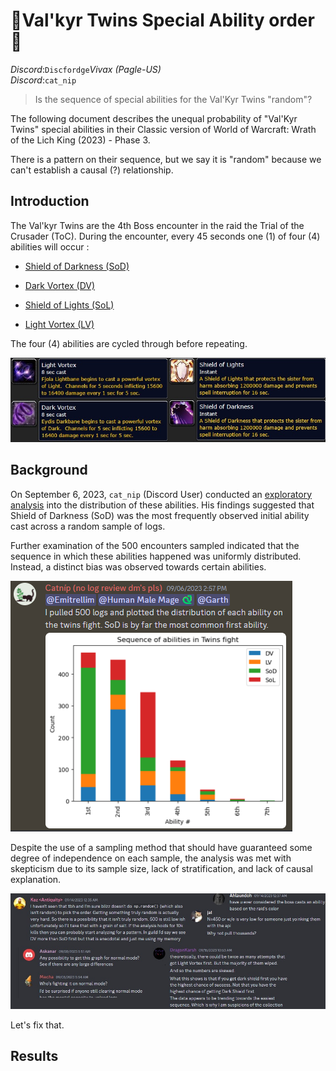 # 🤍Val'kyr Twins Special Ability order🖤

 _Discord_:`Discfordge`_Vivax (Pagle-US)_ <br />
 _Discord_:`cat_nip` 

> Is the sequence of special abilities for the Val'Kyr Twins "random"?

The following document describes the unequal probability of "Val'Kyr Twins" special abilities in their Classic version of World of Warcraft: Wrath of the Lich King (2023) - Phase 3.

There is a pattern on their sequence, but we say it is "random" because we can't establish a causal (?) relationship.
 
## Introduction

The Val'kyr Twins are the 4th Boss encounter in the raid the Trial of the Crusader (ToC). During the encounter, every 45 seconds one (1) of four (4) abilities will occur : 

- [Shield of Darkness (SoD)](https://www.wowhead.com/wotlk/spell=65874/shield-of-darkness)

- [Dark Vortex (DV)](https://www.wowhead.com/wotlk/spell=66058/dark-vortex#comments)

- [Shield of Lights (SoL)](https://www.wowhead.com/wotlk/spell=65858/shield-of-lights)

- [Light Vortex (LV)](https://www.wowhead.com/wotlk/spell=66046/light-vortex#comments)

The four (4) abilities are cycled through before repeating.

<img src="_img/Abilities.jpg" /> <br />

## Background

On September 6, 2023, `cat_nip` (Discord User) conducted an [exploratory analysis](https://discord.com/channels/253212375790911489/954035835249000509/1148965319256309790) into the distribution of these abilities. His findings suggested that Shield of Darkness (SoD) was the most frequently observed initial ability cast across a random sample of logs.

Further examination of the 500 encounters sampled indicated that the sequence in which these abilities happened was uniformly distributed. Instead, a distinct bias was observed towards certain abilities.

<img src="_img/Catnip.png" /> <br />

Despite the use of a sampling method that should have guaranteed some degree of independence on each sample, the analysis was met with skepticism due to its sample size, lack of stratification, and lack of causal explanation. 

<img src="_img/Feedback.jpg" /> <br />

Let's fix that.

## Results

















